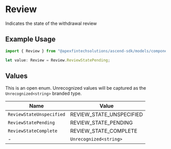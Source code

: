 # Review

Indicates the state of the withdrawal review

## Example Usage

```typescript
import { Review } from "@apexfintechsolutions/ascend-sdk/models/components";

let value: Review = Review.ReviewStatePending;
```

## Values

This is an open enum. Unrecognized values will be captured as the `Unrecognized<string>` branded type.

| Name                     | Value                    |
| ------------------------ | ------------------------ |
| `ReviewStateUnspecified` | REVIEW_STATE_UNSPECIFIED |
| `ReviewStatePending`     | REVIEW_STATE_PENDING     |
| `ReviewStateComplete`    | REVIEW_STATE_COMPLETE    |
| -                        | `Unrecognized<string>`   |